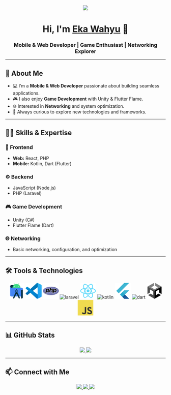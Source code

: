 <div id="header" align="center">
  <img src="https://media.giphy.com/media/hvRJCLFzcasrR4ia7z/giphy.gif" width="120"/>
  <h1>Hi, I'm <a href="https://github.com/kwhyu">Eka Wahyu</a> 👋</h1>
  <h3>Mobile & Web Developer | Game Enthusiast | Networking Explorer</h3>
</div>

---

## 👤 About Me
- 💻 I’m a **Mobile & Web Developer** passionate about building seamless applications.  
- 🎮 I also enjoy **Game Development** with Unity & Flutter Flame.  
- 🌐 Interested in **Networking** and system optimization.  
- 🚀 Always curious to explore new technologies and frameworks.  

---

## 🧑‍💻 Skills & Expertise

### 🎨 Frontend
- **Web:** React, PHP  
- **Mobile:** Kotlin, Dart (Flutter)  

### ⚙️ Backend
- JavaScript (Node.js)  
- PHP (Laravel)  

### 🎮 Game Development
- Unity (C#)  
- Flutter Flame (Dart)  

### 🌐 Networking
- Basic networking, configuration, and optimization  

---

## 🛠️ Tools & Technologies
<p align="center">
  <img src="https://raw.githubusercontent.com/devicons/devicon/master/icons/androidstudio/androidstudio-original.svg" alt="android studio" width="50" height="50"/>
  <img src="https://raw.githubusercontent.com/devicons/devicon/master/icons/vscode/vscode-original.svg" alt="vscode" width="50" height="50"/>
  <img src="https://raw.githubusercontent.com/devicons/devicon/master/icons/php/php-original.svg" alt="php" width="50" height="50"/>
  <img src="https://cdn.worldvectorlogo.com/logos/laravel-2.svg" alt="laravel" width="50" height="50"/>
  <img src="https://raw.githubusercontent.com/devicons/devicon/master/icons/react/react-original.svg" alt="react" width="50" height="50"/>
  <img src="https://www.vectorlogo.zone/logos/kotlinlang/kotlinlang-icon.svg" alt="kotlin" width="50" height="50"/>
  <img src="https://raw.githubusercontent.com/devicons/devicon/master/icons/flutter/flutter-original.svg" alt="flutter" width="50" height="50"/>
  <img src="https://www.vectorlogo.zone/logos/dartlang/dartlang-icon.svg" alt="dart" width="50" height="50"/>
  <img src="https://raw.githubusercontent.com/devicons/devicon/master/icons/unity/unity-original.svg" alt="unity" width="50" height="50"/>
  <img src="https://raw.githubusercontent.com/devicons/devicon/master/icons/javascript/javascript-original.svg" alt="javascript" width="50" height="50"/>
</p>

---

## 📊 GitHub Stats
<p align="center">
  <a href="https://github.com/kwhyu">
    <img height="160em" src="https://github-readme-stats-eight-theta.vercel.app/api?username=kwhyu&show_icons=true&theme=tokyonight&include_all_commits=true&count_private=true"/>
    <img height="160em" src="https://github-readme-stats-eight-theta.vercel.app/api/top-langs/?username=kwhyu&layout=compact&langs_count=8&theme=tokyonight"/>
  </a>
</p>

---

## 📫 Connect with Me
<p align="center">
  <a href="https://www.instagram.com/ekaawahhyuu/" target="_blank">
    <img src="https://img.shields.io/badge/Instagram-%23E4405F.svg?&style=for-the-badge&logo=instagram&logoColor=white"/>
  </a>
  <a href="https://www.linkedin.com/in/[USERNAME-ANDA]" target="_blank">
    <img src="https://img.shields.io/badge/LinkedIn-%230077B5.svg?&style=for-the-badge&logo=linkedin&logoColor=white"/>
  </a>
  <a href="mailto:eka.wahyu.dev@gmail.com" target="_blank">
    <img src="https://img.shields.io/badge/Gmail-D14836.svg?&style=for-the-badge&logo=gmail&logoColor=white"/>
  </a>
</p>
